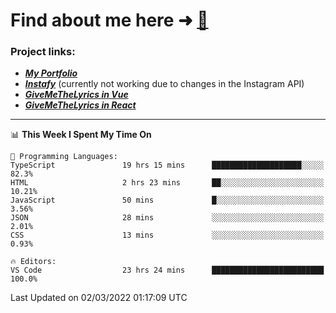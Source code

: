 # Find about me here ➜ [🧑](https://pauabella.dev)

### Project links:
- ***[My Portfolio](https://pauabella.dev)***
- ***[Instafy](https://instafy.me)*** (currently not working due to changes in the Instagram API)
- ***[GiveMeTheLyrics in Vue](https://lyrics.pauabella.dev)***
- ***[GiveMeTheLyrics in React](https://pauabella.dev/GiveMeTheLyrics)***

---
<!--START_SECTION:waka-->
📊 **This Week I Spent My Time On** 

```text
💬 Programming Languages: 
TypeScript               19 hrs 15 mins      ████████████████████░░░░░   82.3% 
HTML                     2 hrs 23 mins       ██░░░░░░░░░░░░░░░░░░░░░░░   10.21% 
JavaScript               50 mins             █░░░░░░░░░░░░░░░░░░░░░░░░   3.56% 
JSON                     28 mins             ░░░░░░░░░░░░░░░░░░░░░░░░░   2.01% 
CSS                      13 mins             ░░░░░░░░░░░░░░░░░░░░░░░░░   0.93%

🔥 Editors: 
VS Code                  23 hrs 24 mins      █████████████████████████   100.0%

```


 Last Updated on 02/03/2022 01:17:09 UTC
<!--END_SECTION:waka-->
